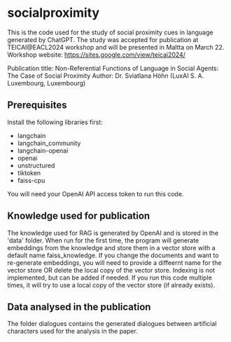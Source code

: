 # socialproximity

This is the code used for the study of social proximity cues in language generated by ChatGPT.
The study was accepted for publication at TEICAI@EACL2024 workshop and will be presented in Maltta on March 22.
Workshop website: https://sites.google.com/view/teicai2024/

Publication title: Non-Referential Functions of Language in Social Agents: The Case of Social Proximity
Author: Dr. Sviatlana Höhn (LuxAI S. A. Luxembourg, Luxembourg)

## Prerequisites

Install the following libraries first:
- langchain
- langchain_community
- langchain-openai
- openai
- unstructured
- tiktoken
- faiss-cpu 

You will need your OpenAI API access token to run this code. 

## Knowledge used for publication

The knowledge used for RAG is generated by OpenAI and is stored in the 'data' folder. When run for the first time, the program will generate embeddings from the knowledge and store them in a vector store with a default name faiss_knowledge. If you change the documents and want to re-generate embeddings, you will need to provide a diffeernt name for the vector store OR delete the local copy of the vector store.
Indexing is not implemented, but can be added if needed.
If you run this code multiple times, it will try to use a local copy of the vector store (if already exists).

## Data analysed in the publication

The folder dialogues contains the generated dialogues between artificial characters used for the analysis in the paper. 
